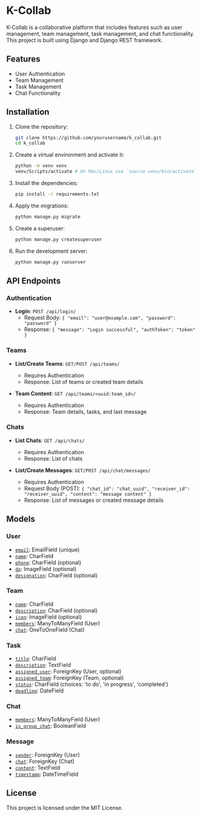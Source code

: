 # K-Collab

K-Collab is a collaborative platform that includes features such as user management, team management, task management, and chat functionality. This project is built using Django and Django REST framework.

## Features

- User Authentication
- Team Management
- Task Management
- Chat Functionality

## Installation

1. Clone the repository:
    ```sh
    git clone https://github.com/yourusername/k_collab.git
    cd k_collab
    ```

2. Create a virtual environment and activate it:
    ```sh
    python -m venv venv
    venv/Scripts/activate # On Mac/Linux use `source venv/bin/activate`
    ```

3. Install the dependencies:
    ```sh
    pip install -r requirements.txt
    ```

4. Apply the migrations:
    ```sh
    python manage.py migrate
    ```

5. Create a superuser:
    ```sh
    python manage.py createsuperuser
    ```

6. Run the development server:
    ```sh
    python manage.py runserver
    ```

## API Endpoints

### Authentication

- **Login**: `POST /api/login/`
    - Request Body: `{ "email": "user@example.com", "password": "password" }`
    - Response: `{ "message": "Login successful", "authToken": "token" }`

### Teams

- **List/Create Teams**: `GET/POST /api/teams/`
    - Requires Authentication
    - Response: List of teams or created team details

- **Team Content**: `GET /api/teams/<uuid:team_id>/`
    - Requires Authentication
    - Response: Team details, tasks, and last message

### Chats

- **List Chats**: `GET /api/chats/`
    - Requires Authentication
    - Response: List of chats

- **List/Create Messages**: `GET/POST /api/chat/messages/`
    - Requires Authentication
    - Request Body (POST): `{ "chat_id": "chat_uuid", "receiver_id": "receiver_uuid", "content": "message content" }`
    - Response: List of messages or created message details

## Models

### User

- [`email`](api/models.py): EmailField (unique)
- [`name`](api/models.py): CharField
- [`phone`](api/models.py): CharField (optional)
- [`dp`](api/models.py): ImageField (optional)
- [`designation`](api/models.py): CharField (optional)

### Team

- [`name`](api/models.py): CharField
- [`description`](api/models.py): CharField (optional)
- [`icon`](api/models.py): ImageField (optional)
- [`members`](api/models.py): ManyToManyField (User)
- [`chat`](api/models.py): OneToOneField (Chat)

### Task

- [`title`](api/models.py): CharField
- [`description`](api/models.py): TextField
- [`assigned_user`](api/models.py): ForeignKey (User, optional)
- [`assigned_team`](api/models.py): ForeignKey (Team, optional)
- [`status`](api/models.py): CharField (choices: 'to do', 'in progress', 'completed')
- [`deadline`](api/models.py): DateField

### Chat

- [`members`](api/models.py): ManyToManyField (User)
- [`is_group_chat`](api/models.py): BooleanField

### Message

- [`sender`](api/models.py): ForeignKey (User)
- [`chat`](api/models.py): ForeignKey (Chat)
- [`content`](api/models.py): TextField
- [`timestamp`](api/models.py): DateTimeField

## License

This project is licensed under the MIT License.

